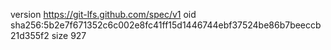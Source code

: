 version https://git-lfs.github.com/spec/v1
oid sha256:5b2e7f671352c6c002e8fc41ff15d1446744ebf37524be86b7beeccb21d355f2
size 927
